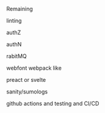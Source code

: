 Remaining

linting

authZ

authN

rabitMQ

webfont webpack like

preact or svelte

sanity/sumologs

github actions and testing
and CI/CD
